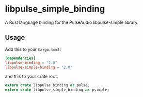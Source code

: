 libpulse_simple_binding
=======================

A Rust language binding for the PulseAudio libpulse-simple library.

## Usage

Add this to your `Cargo.toml`:

```toml
[dependencies]
libpulse-binding = "2.0"
libpulse-simple-binding = "2.0"
```

and this to your crate root:

```rust
extern crate libpulse_binding as pulse;
extern crate libpulse_simple_binding as psimple;
```
